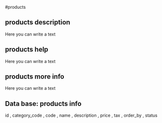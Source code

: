 #products
## products description
Here you can write a text

## products help
Here you can write a text

## products more info
Here you can write a text

## Data base: products info
id , 
  category_code , 
  code , 
  name , 
  description , 
  price , 
  tax , 
  order_by , 
  status 
  